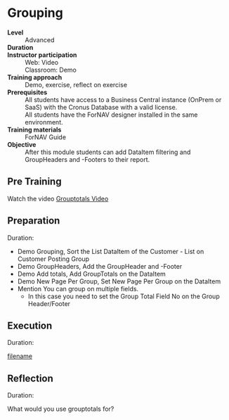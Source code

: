 # Grouping
<dl>
  <dt><b>Level</b></dt>
  <dd>Advanced</dd>
  <dt><b>Duration</b></dt>
  <dd></dd>
  <dt><b>Instructor participation</b></dt>
  <dd>Web: Video<br>Classroom: Demo</dd>
  <dt><b>Training approach</b></dt>
  <dd>Demo, exercise, reflect on exercise</dd>
  <dt><b>Prerequisites</b></dt>
  <dd>All students have access to a Business Central instance (OnPrem or SaaS) with the Cronus Database with a valid license. <br> All students have the ForNAV designer installed in the same environment.</dd>
  <dt><b>Training materials</b></dt>
  <dd>ForNAV Guide</dd>
  <dt><b>Objective</b></dt>
  <dd>After this module students can add DataItem filtering and GroupHeaders and -Footers to their report.</dd>
</dl>

## Pre Training
Watch the video [Grouptotals Video](https://www.youtube.com/watch?v=yemM2uJmMS4)

## Preparation
Duration:

* Demo Grouping, Sort the List DataItem of the Customer - List on Customer Posting Group
* Demo GroupHeaders, Add the GroupHeader and -Footer
* Demo Add totals, Add GroupTotals on the DataItem
* Demo New Page Per Group, Set New Page Per Group on the DataItem
* Mention You can group on multiple fields.
  * In this case you need to set the Group Total Field No on the Group Header/Footer

## Execution
Duration:

[filename](../../Exercises/Grouping.Exercise.md ':include')

## Reflection
Duration:

What would you use grouptotals for?
